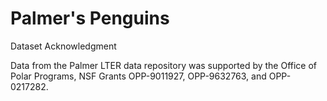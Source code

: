# Palmer's Penguins

Dataset Acknowledgment

Data from the Palmer LTER data repository was supported by the Office of Polar Programs, NSF Grants OPP-9011927, OPP-9632763, and OPP-0217282.